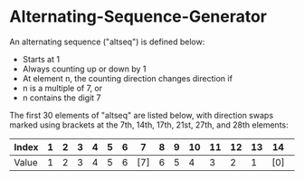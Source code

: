 # Alternating-Sequence-Generator

An alternating sequence ("altseq") is defined below:
- Starts at 1
- Always counting up or down by 1
- At element n, the counting direction changes direction if
- n is a multiple of 7, or
- n contains the digit 7

The first 30 elements of "altseq" are listed below, with direction swaps marked using brackets at the 7th, 14th, 17th, 21st, 27th, and 28th elements:

| Index | 1 | 2 | 3 | 4 | 5 | 6 | 7 | 8 | 9 | 10 | 11 | 12 | 13 | 14 | 15 | 16 | 17 | 18 | 19 | 20 | 21 | 22 | 23 | 24 | 25 | 26 | 27 | 28 | 29 | 30 |
|-------|---|---|---|---|---|---|----|---|---|----|----|----|----|----|----|----|----|----|----|----|----|----|----|----|----|----|----|----|----|----|
| Value | 1 | 2 | 3 | 4 | 5 | 6 | [7]| 6 | 5 |  4 |  3 |  2 |  1 | [0]|  1 |  2 | [3]|  2 |  1 |  0 | [-1]|  0 |  1 |  2 |  3 | [4]| [5]|  4 |  5 |  6 |
